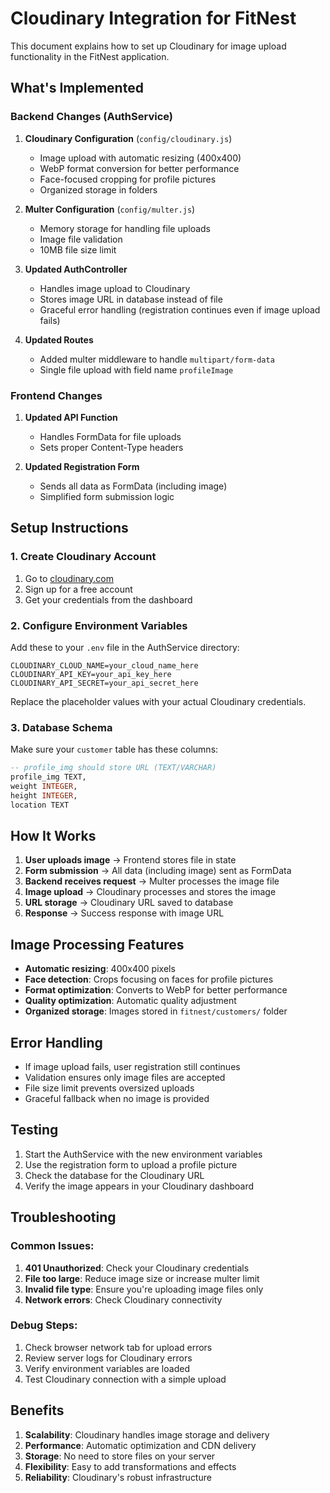 # Cloudinary Integration for FitNest

This document explains how to set up Cloudinary for image upload functionality in the FitNest application.

## What's Implemented

### Backend Changes (AuthService)
1. **Cloudinary Configuration** (`config/cloudinary.js`)
   - Image upload with automatic resizing (400x400)
   - WebP format conversion for better performance
   - Face-focused cropping for profile pictures
   - Organized storage in folders

2. **Multer Configuration** (`config/multer.js`)
   - Memory storage for handling file uploads
   - Image file validation
   - 10MB file size limit

3. **Updated AuthController**
   - Handles image upload to Cloudinary
   - Stores image URL in database instead of file
   - Graceful error handling (registration continues even if image upload fails)

4. **Updated Routes**
   - Added multer middleware to handle `multipart/form-data`
   - Single file upload with field name `profileImage`

### Frontend Changes
1. **Updated API Function**
   - Handles FormData for file uploads
   - Sets proper Content-Type headers

2. **Updated Registration Form**
   - Sends all data as FormData (including image)
   - Simplified form submission logic

## Setup Instructions

### 1. Create Cloudinary Account
1. Go to [cloudinary.com](https://cloudinary.com)
2. Sign up for a free account
3. Get your credentials from the dashboard

### 2. Configure Environment Variables
Add these to your `.env` file in the AuthService directory:

```env
CLOUDINARY_CLOUD_NAME=your_cloud_name_here
CLOUDINARY_API_KEY=your_api_key_here
CLOUDINARY_API_SECRET=your_api_secret_here
```

Replace the placeholder values with your actual Cloudinary credentials.

### 3. Database Schema
Make sure your `customer` table has these columns:
```sql
-- profile_img should store URL (TEXT/VARCHAR)
profile_img TEXT,
weight INTEGER,
height INTEGER,
location TEXT
```

## How It Works

1. **User uploads image** → Frontend stores file in state
2. **Form submission** → All data (including image) sent as FormData
3. **Backend receives request** → Multer processes the image file
4. **Image upload** → Cloudinary processes and stores the image
5. **URL storage** → Cloudinary URL saved to database
6. **Response** → Success response with image URL

## Image Processing Features

- **Automatic resizing**: 400x400 pixels
- **Face detection**: Crops focusing on faces for profile pictures
- **Format optimization**: Converts to WebP for better performance
- **Quality optimization**: Automatic quality adjustment
- **Organized storage**: Images stored in `fitnest/customers/` folder

## Error Handling

- If image upload fails, user registration still continues
- Validation ensures only image files are accepted
- File size limit prevents oversized uploads
- Graceful fallback when no image is provided

## Testing

1. Start the AuthService with the new environment variables
2. Use the registration form to upload a profile picture
3. Check the database for the Cloudinary URL
4. Verify the image appears in your Cloudinary dashboard

## Troubleshooting

### Common Issues:
1. **401 Unauthorized**: Check your Cloudinary credentials
2. **File too large**: Reduce image size or increase multer limit
3. **Invalid file type**: Ensure you're uploading image files only
4. **Network errors**: Check Cloudinary connectivity

### Debug Steps:
1. Check browser network tab for upload errors
2. Review server logs for Cloudinary errors
3. Verify environment variables are loaded
4. Test Cloudinary connection with a simple upload

## Benefits

1. **Scalability**: Cloudinary handles image storage and delivery
2. **Performance**: Automatic optimization and CDN delivery
3. **Storage**: No need to store files on your server
4. **Flexibility**: Easy to add transformations and effects
5. **Reliability**: Cloudinary's robust infrastructure
